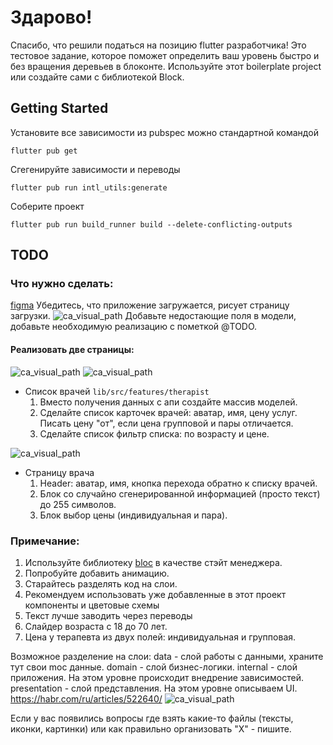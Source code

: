 # Здарово!
Спасибо, что решили податься на позицию flutter разработчика!
Это тестовое задание, которое поможет определить ваш уровень быстро и без вращения деревьев в блоконте.
Используйте этот boilerplate project или создайте сами с библиотекой Block.

## Getting Started
Установите все зависимости из pubspec можно стандартной командой

```shell
flutter pub get
```

Сгегенируйте зависимости и переводы

```shell
flutter pub run intl_utils:generate
```

Соберите проект
```shell
flutter pub run build_runner build --delete-conflicting-outputs
```

## TODO

### Что нужно сделать:
[figma](https://www.figma.com/file/hfV8YVw7uWNEb1lHdbPFNX/Untitled?type=design&node-id=0%3A1&mode=design&t=ARFhMydSbNRwzMJn-1)
Убедитесь, что приложение загружается, рисует страницу загрузки. 
![ca_visual_path](markdown_pictures/view_splash_screen.jpg)
Добавьте недостающие поля в модели, добавьте необходимую реализацию с пометкой @TODO.

#### Реализовать две страницы:

![ca_visual_path](markdown_pictures/view_list.jpg)
![ca_visual_path](markdown_pictures/view_filter.jpg)
* Список врачей `lib/src/features/therapist`
    1. Вместо получения данных с апи создайте массив моделей.
    2. Сделайте список карточек врачей: аватар, имя, цену услуг. Писать цену "от", если цена групповой и пары отличается.
    3. Сделайте список фильтр списка: по возрасту и цене.

![ca_visual_path](markdown_pictures/view_therapist_details.jpg)
* Страницу врача
    1. Header: аватар, имя, кнопка перехода обратно к списку врачей.
    2. Блок со случайно сгенерированной информацией (просто текст) до 255 символов.
    3. Блок выбор цены (индивидуальная и пара).

### Примечание:
1. Используйте библиотеку [bloc](https://bloclibrary.dev/#/) в качестве стэйт менеджера.
2. Попробуйте добавить анимацию.
3. Старайтесь разделять код на слои.
4. Рекомендуем использовать уже добавленные в этот проект компоненты и цветовые схемы
5. Текст лучше заводить через переводы
6. Слайдер возраста с 18 до 70 лет.
7. Цена у терапевта из двух полей: индивидуальная и групповая.


Возможное разделение на слои:
data - слой работы с данными, храните тут свои moc данные.
domain - слой бизнес-логики.
internal - слой приложения. На этом уровне происходит внедрение зависимостей.
presentation - слой представления. На этом уровне описываем UI.
https://habr.com/ru/articles/522640/
![ca_visual_path](markdown_pictures/ca_visual.png)
   
Если у вас появились вопросы где взять какие-то файлы (тексты, иконки, картинки) или как правильно организовать "X" - пишите.
